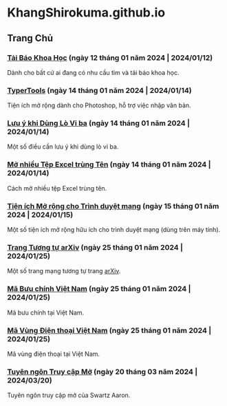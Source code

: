 # KhangShirokuma.github.io
## __Trang Chủ__

### **[Tải Báo Khoa Học](https://khangshirokuma.github.io/TaiBaoKhoaHoc/)** (ngày 12 tháng 01 năm 2024 \| 2024/01/12)

Dành cho bất cứ ai đang có nhu cầu tìm và tải báo khoa học.

### **[TyperTools](https://swirt.github.io/typertools/)** (ngày 14 tháng 01 năm 2024 \| 2024/01/14)

Tiện ích mở rộng dành cho Photoshop, hỗ trợ việc nhập văn bản.

### **[Lưu ý khi Dùng Lò Vi ba](https://khangshirokuma.github.io/LuuYKhiDungLoViBa/)** (ngày 14 tháng 01 năm 2024 \| 2024/01/14)

Một số điều cần lưu ý khi dùng lò vi ba.

### **[Mở nhiều Tệp Excel trùng Tên](https://khangshirokuma.github.io/MoNhieuTepExcelTrungTen/)** (ngày 14 tháng 01 năm 2024 \| 2024/01/14)

Cách mở nhiều tệp Excel trùng tên.

### **[Tiện ích Mở rộng cho Trình duyệt mạng](https://khangshirokuma.github.io/TienIchMoRongTrinhDuyet/)** (ngày 15 tháng 01 năm 2024 \| 2024/01/15)

Một số tiện ích mở rộng hữu ích cho trình duyệt mạng (dùng trên máy tính).

### **[Trang Tương tự arXiv](https://khangshirokuma.github.io/TrangTuongTuArXiv/)** (ngày 25 tháng 01 năm 2024 \| 2024/01/25)

Một số trang mạng tương tự trang [arXiv](https://arxiv.org).

### **[Mã Bưu chính Việt Nam](https://khangshirokuma.github.io/MaBuuChinhVietNam/)** (ngày 25 tháng 01 năm 2024 \| 2024/01/25)

Mã bưu chính tại Việt Nam.

### **[Mã Vùng Điện thoại Việt Nam](https://khangshirokuma.github.io/MaVungDienThoaiVietNam/)** (ngày 25 tháng 01 năm 2024 \| 2024/01/25)

Mã vùng điện thoại tại Việt Nam.

### **[Tuyên ngôn Truy cập Mở](https://khangshirokuma.github.io/TuyenNgonTruyCapMo/)** (ngày 20 tháng 03 năm 2024 \| 2024/03/20)

Tuyên ngôn truy cập mở của Swartz Aaron.
